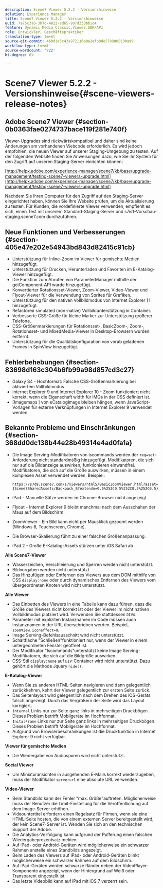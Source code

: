 ```yaml
---
description: Scene7 Viewer 5.2.2 - Versionshinweise
solution: Experience Manager
title: Scene7 Viewer 5.2.2 - Versionshinweise
uuid: 7a75c3a0-3b7d-4022-ad65-907d338bb1c4
feature: Dynamic Media Classic,Viewer,SDK/API
role: Entwickler, Geschäftspraktiker
translation-type: tm+mt
source-git-commit: 469d1a5c43a972116a8a2efb0de5708800130a99
workflow-type: tm+mt
source-wordcount: '722'
ht-degree: 0%

---
```



# Scene7 Viewer 5.2.2 - Versionshinweise{#scene-viewers-release-notes}

## Adobe Scene7 Viewer {#section-0b0363fae0274737bace119f281e740f}

Viewer-Upgrades sind rückwärtskompatibel und daher sind keine Änderungen am vorhandenen Webcode erforderlich. Es wird jedoch empfohlen, die neuen Viewer auf unserer Staging-Umgebung zu testen. Auf der folgenden Website finden Sie Anweisungen dazu, wie Sie Ihr System für den Zugriff auf unseren Staging-Server einrichten können:

[http://helpx.adobe.com/experience-manager/scene7/kb/base/upgrade-management/testing-scene7-viewers-upgrade.html](http://helpx.adobe.com/experience-manager/scene7/kb/base/upgrade-management/testing-scene7-viewers-upgrade.html)

Nachdem Sie Ihren Computer für den Zugriff auf den Staging-Server eingerichtet haben, können Sie Ihre Website prüfen, um die Aktualisierung zu testen. Für Kunden, die vordefinierte Viewer verwenden, empfiehlt es sich, einen Test mit unserem Standard-Staging-Server und s7is1-Vorschau-staging.scene7.com durchzuführen.

## Neue Funktionen und Verbesserungen {#section-405e47e202e54943bd843d82415c91cb}

* Unterstützung für Inline-Zoom im Viewer für gemischte Medien hinzugefügt.
* Unterstützung für Drucken, Herunterladen und Favoriten im E-Katalog-Viewer hinzugefügt.
* Die Funktion zum Abrufen von ParameterManager mithilfe der getComponent-API wurde hinzugefügt.
* Konvertierter Rotationsset-Viewer, Zoom-Viewer, Video-Viewer und Flyout-Viewer für die Verwendung von Sprites für Grafiken.
* Unterstützung für den nativen Vollbildmodus von Internet Explorer 11 hinzugefügt.
* Refactored simulated (non-native) Vollbildunterstützung in Container.
* Verbesserte CSS-Größe für kleine Marker zur Unterstützung größerer Telefone.
* CSS-Größenmarkierungen für Rotationsset-, BasicZoom-, Zoom-, Rotationsset- und MixedMedia-Viewer in Desktop-Browsern wurden entfernt.
* Unterstützung für die Qualitätskonfiguration von vorab geladenen Frames in SpinView hinzugefügt.

## Fehlerbehebungen {#section-83698d163c304b6fb99a98d857cd3c27}

* Galaxy S4 - Hochformat: Falsche CSS-Größenmarkierung bei aktiviertem Vollbildmodus
* Internet Explorer 9 und Internet Explorer 10 - Zoom funktioniert nicht korrekt, wenn die Eigenschaft width für IMGs in der CSS definiert ist.
* [Imagemaps ] von eCatalogImage bleiben hängen, wenn JavaScript-Vorlagen für externe Verknüpfungen in Internet Explorer 9 verwendet werden.

## Bekannte Probleme und Einschränkungen {#section-368dd0dc138b44e28b49314e4ad0fa1a}

* Die Image Serving-Modifikatoren von iscommands werden der `req=set`-Anforderung nicht standardmäßig hinzugefügt. Modifikatoren, die sich nur auf die Bildanzeige auswirken, funktionieren einwandfrei. Modifikatoren, die sich auf die Größe auswirken, müssen in einem komplexen Asset verwendet werden. Beispiel:

   ```
   https://s7d9.scene7.com/s7viewers/html5/BasicZoomViewer.html?asset= {Scene7SharedAssets/Backpack_B?extendn=0.5%252C0.5%252C0.5%252C0.5}
   ```

* iPad - Manuelle Sätze werden im Chrome-Browser nicht angezeigt
* Flyout - Internet Explorer 9 bleibt manchmal nach dem Ausschalten der Maus auf dem Bildschirm.
* ZoomViewer - Ein Bild kann nicht per Mausklick gezoomt werden (Windows 8, Touchscreen, Chrome).
* Die Browser-Skalierung führt zu einer falschen Größenanpassung.
* iPad 2 - Große E-Katalog-Assets stürzen unter iOS Safari ab

**Alle Scene7-Viewer**

* Wasserzeichen, Verschleierung und Sperren werden nicht unterstützt.
* Bildvorgaben werden nicht unterstützt.
* Das Hinzufügen oder Entfernen des Viewers aus dem DOM mithilfe von CSS `display:none` oder durch dynamisches Entfernen des Viewers vom übergeordneten Knoten wird nicht unterstützt.

**Alle Viewer**

* Das Einbetten des Viewers in eine Tabelle kann dazu führen, dass die Größe des Viewers nicht korrekt ist oder der Viewer im nicht nativen Vollbildmodus platziert wird. Verwenden Sie stattdessen `DIV`s.
* Parameter mit expliziten Instanznamen im Code müssen auch Instanznamen in der URL überschrieben werden. Beispiel, `zoomView.iconeffect=0`.
* Image Serving-Befehlsausschnitt wird nicht unterstützt.
* Schaltfläche &quot;Schließen&quot;funktioniert nur, wenn der Viewer in einem untergeordneten Fenster geöffnet ist.
* Der Modifikator &quot;Iscommands&quot;unterstützt keine Image Serving-Modifikatoren, die sich auf die Bildgröße auswirken.
* CSS-Stil `display:none` auf `DIV`-Container wird nicht unterstützt. Dazu gehört die Methode Jquery `hide()`.

**E-Katalog-Viewer**

* Wenn Sie zu anderen HTML-Seiten navigieren und dann gelegentlich zurückkehren, kehrt der Viewer gelegentlich zur ersten Seite zurück.
* Das Seitenlayout wird gelegentlich nach dem Drehen des iOS-Geräts falsch angezeigt. Durch das Vergrößern der Seite wird das Layout korrigiert.
* `Internal` Links nur zur Seite ganz links in mehrseitigen Druckbögen. Dieses Problem betrifft Mobilgeräte im Hochformat.
* `InitalFrame` Links nur zur Seite ganz links in mehrseitigen Druckbögen. Dieses Problem betrifft Mobilgeräte im Hochformat.
* Aufgrund von Browserbeschränkungen ist die Druckfunktion in Internet Explorer 9 nicht verfügbar.

**Viewer für gemischte Medien**

* Die Wiedergabe von Audiospuren wird nicht unterstützt.

**Social Viewer**

* Um Miniaturansichten in ausgehenden E-Mails korrekt wiederzugeben, muss der Modifikator `serverurl` eine absolute URL verwenden.

**Video-Viewer**

* Beim Standbild kann der Fehler &quot;max. Größe&quot;auftreten. Möglicherweise muss der Benutzer die Limit-Einstellung für die Veröffentlichung auf dem Image-Server erhöhen.
* Videountertitel erfordern einen Regelsatz für Firmen, wenn sie eine HTML-Seite hosten, die von einem externen Server bereitgestellt wird, der kein Scene7-Server ist. Wenden Sie sich an den technischen Support der Adobe.
* Die Analytics-Verfolgung kann aufgrund der Pufferung einen falschen Wiedergabeprozentsatz melden
* Auf iPad- oder Android-Geräten wird möglicherweise ein schwarzer Rahmen anstelle eines Standbilds angezeigt.
* Beim Laden des Viewers auf iPad- oder Android-Geräten blinkt möglicherweise ein schwarzer Rahmen auf dem Bildschirm.
* Auf iPad-Geräten werden schwarze Ränder neben der VideoPlayer-Komponente angezeigt, wenn der Hintergrund auf Weiß oder Transparent eingestellt ist.
* Das letzte Videobild kann auf iPad mit iOS 7 verzerrt sein.

